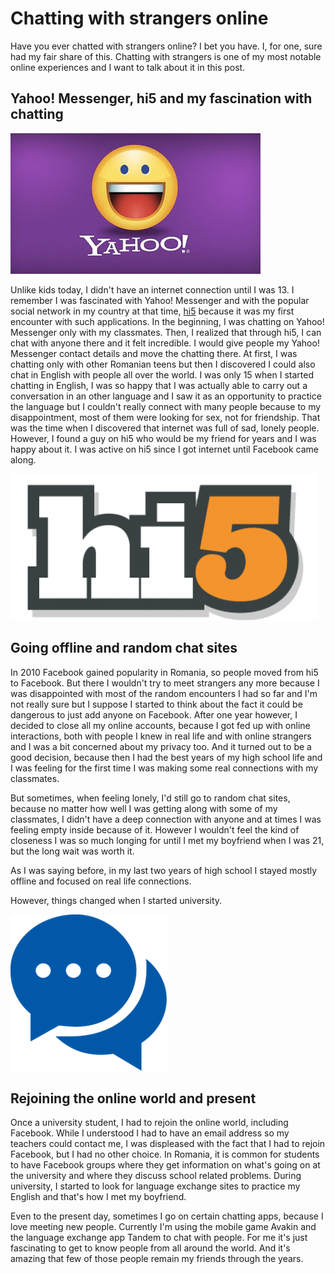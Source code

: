 # Chatting with strangers online

Have you ever chatted with strangers online?
I bet you have.
I, for one, sure had my fair share of this.
Chatting with strangers is one of my most notable online experiences and I want to talk about it in this post.

## Yahoo! Messenger, hi5 and my fascination with chatting

![logo](images/logo_yahoo_messenger.png)

Unlike kids today, I didn't have an internet connection until I was 13.
I remember I was fascinated with Yahoo! Messenger and with the popular social network in my country at that time, [hi5](https://hi5.com) because it was my first encounter with such applications.
In the beginning, I was chatting on Yahoo! Messenger only with my classmates.
Then, I realized that through hi5, I can chat with anyone there and it felt incredible.
I would give people my Yahoo! Messenger contact details and move the chatting there.
At first, I was chatting only with other Romanian teens but then I discovered I could also chat in English with people all over the world.
I was only 15 when I started chatting in English, I was so happy that I was actually able to carry out a conversation in an other language and I saw it as an opportunity to practice the language but I couldn't really connect with many people because to my disappointment, most of them were looking for sex, not for friendship.
That was the time when I discovered that internet was full of sad, lonely people.
However, I found a guy on hi5 who would be my friend for years and I was happy about it.
I was active on hi5 since I got internet until Facebook came along.

![logo](images/logo_hi5.png)

## Going offline and random chat sites

In 2010 Facebook gained popularity in Romania, so people moved from hi5 to Facebook.
But there I wouldn't try to meet strangers any more because I was disappointed with most of the random encounters I had so far and I'm not really sure but I suppose I started to think about the fact it could be dangerous to just add anyone on Facebook.
After one year however, I decided to close all my online accounts, because I got fed up with online interactions, both with people I knew in real life and with online strangers and I was a bit concerned about my privacy too.
And it turned out to be a good decision, because then I had the best years of my high school life and I was feeling for the first time I was making some real connections with my classmates.

But sometimes, when feeling lonely, I'd still go to random chat sites, because no matter how well I was getting along with some of my classmates, I didn't have a deep connection with anyone and at times I was feeling empty inside because of it.
However I wouldn't feel  the kind of closeness I was so much longing for until I met my boyfriend when I was 21, but the long wait was worth it.

As I was saying before, in my last two years of high school I stayed mostly offline and focused on real life connections.

However, things changed when I started university.

![illustration](images/illustration_chatting_online.png)

## Rejoining the online world and present

Once a university student, I had to rejoin the online world, including Facebook.
While I understood I had to have an email address so my teachers could contact me, I was displeased with the fact that I had to rejoin Facebook, but I had no other choice.
In Romania, it is common for students to have Facebook groups where they get information on what's going on at the university and where they discuss school related problems.
During university, I started to look for language exchange sites to practice my English and that's how I met my boyfriend.

Even to the present day, sometimes I go on certain chatting apps, because I love meeting new people. Currently I'm using the mobile game Avakin and the language exchange app Tandem to chat with people. For me it's just fascinating to get to know people from all around the world. And it's amazing that few of those people remain my friends through the years.
